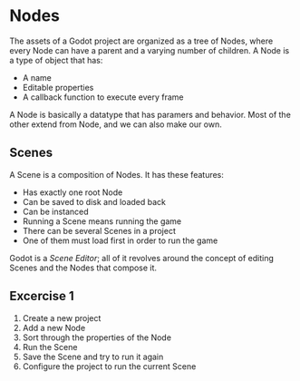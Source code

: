 # Nodes

The assets of a Godot project are organized as a tree of Nodes, where every Node can have a parent and a varying number of children. A Node is a type of object that has:
- A name
- Editable properties
- A callback function to execute every frame

A Node is basically a datatype that has paramers and behavior. Most of the other extend from Node, and we can also make our own.

## Scenes

A Scene is a composition of Nodes. It has these features:
- Has exactly one root Node
- Can be saved to disk and loaded back
- Can be instanced
- Running a Scene means running the game
- There can be several Scenes in a project
- One of them must load first in order to run the game

Godot is a *Scene Editor*; all of it revolves around the concept of editing Scenes and the Nodes that compose it.

## Excercise 1

1. Create a new project
2. Add a new Node 
3. Sort through the properties of the Node
4. Run the Scene
5. Save the Scene and try to run it again
6. Configure the project to run the current Scene
